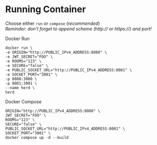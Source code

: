 # Running Container
Choose either `run` or `compose` (_recommended_)  
_Reminder: don't forget to append scheme (http:// or https://) and port!_  


Docker Run
```
docker run \
-e ORIGIN="http://PUBLIC_IPv4_ADDRESS:8080" \
-e JWT_SECRET="FOO" \
-e ROOMS="123" \
-e SECURE="false" \
-e PUBLIC_SOCKET_URL="http://PUBLIC_IPv4_ADDRESS:8081" \
-e SOCKET_PORT="3001" \
-p 8080:3000 \
-p 8081:3001 \
--name herd \
herd
```

Docker Compose
```
ORIGIN="http://PUBLIC_IPv4_ADDRESS:8080" \
JWT_SECRET="FOO" \
ROOMS="123" \
SECURE="false" \
PUBLIC_SOCKET_URL="http://PUBLIC_IPv4_ADDRESS:8081" \
SOCKET_PORT="3001" \
docker compose up -d --build
```
